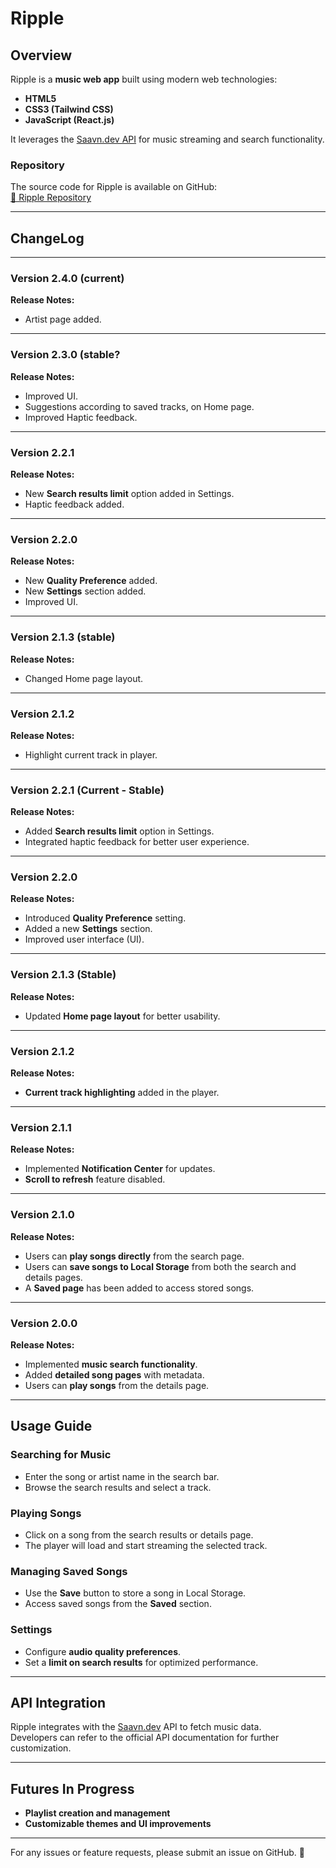 # Ripple

## Overview

Ripple is a **music web app** built using modern web technologies:
- **HTML5**
- **CSS3 (Tailwind CSS)**
- **JavaScript (React.js)**

It leverages the [Saavn.dev API](https://saavn.dev/) for music streaming and search functionality.

### Repository  
The source code for Ripple is available on GitHub:  
[🔗 Ripple Repository](https://github.com/Nikhil-sha/Ripple/)

---

## ChangeLog

---

### Version 2.4.0 (current)
**Release Notes:**  
- Artist page added.

---

### Version 2.3.0 (stable?
**Release Notes:**  
- Improved UI.
- Suggestions according to saved tracks, on Home page.
- Improved Haptic feedback.

---

### Version 2.2.1
**Release Notes:**  
- New **Search results limit** option added in Settings.
- Haptic feedback added.

---

### Version 2.2.0
**Release Notes:**  
- New **Quality Preference** added.
- New **Settings** section added.
- Improved UI.

---

### Version 2.1.3 (stable)
**Release Notes:**  
- Changed Home page layout.

---

### Version 2.1.2
**Release Notes:**  
- Highlight current track in player.

---

### Version 2.2.1 (Current - Stable)  
**Release Notes:**  
- Added **Search results limit** option in Settings.  
- Integrated haptic feedback for better user experience.  

---

### Version 2.2.0  
**Release Notes:**  
- Introduced **Quality Preference** setting.  
- Added a new **Settings** section.  
- Improved user interface (UI).  

---

### Version 2.1.3 (Stable)  
**Release Notes:**  
- Updated **Home page layout** for better usability.  

---

### Version 2.1.2  
**Release Notes:**  
- **Current track highlighting** added in the player.  

---

### Version 2.1.1  
**Release Notes:**  
- Implemented **Notification Center** for updates.  
- **Scroll to refresh** feature disabled.  

---

### Version 2.1.0  
**Release Notes:**  
- Users can **play songs directly** from the search page.  
- Users can **save songs to Local Storage** from both the search and details pages.  
- A **Saved page** has been added to access stored songs.  

---

### Version 2.0.0  
**Release Notes:**  
- Implemented **music search functionality**.  
- Added **detailed song pages** with metadata.  
- Users can **play songs** from the details page.  

---

## Usage Guide  

### Searching for Music  
- Enter the song or artist name in the search bar.  
- Browse the search results and select a track.  

### Playing Songs  
- Click on a song from the search results or details page.  
- The player will load and start streaming the selected track.  

### Managing Saved Songs  
- Use the **Save** button to store a song in Local Storage.  
- Access saved songs from the **Saved** section.  

### Settings  
- Configure **audio quality preferences**.  
- Set a **limit on search results** for optimized performance.  

---

## API Integration  

Ripple integrates with the [Saavn.dev](https://saavn.dev/) API to fetch music data.  
Developers can refer to the official API documentation for further customization.  

---

## Futures In Progress  

- **Playlist creation and management**  
- **Customizable themes and UI improvements**  

---

For any issues or feature requests, please submit an issue on GitHub. 🚀  
